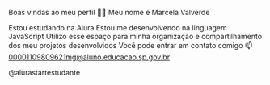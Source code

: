 Boas vindas ao meu perfil 💙💙
Meu nome é Marcela Valverde


Estou estudando na Alura
Estou me desenvolvendo na linguagem JavaScript
Utilizo esse espaço para minha organização e compartilhamento dos meu projetos desenvolvidos
Você pode entrar em contato comigo 📫
00001109809621mg@aluno.educacao.sp.gov.br

@alurastartestudante
